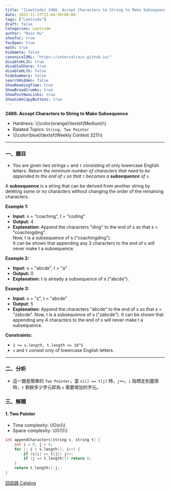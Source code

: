 ```yaml
---
title: "[LeetCode] 2486. Accept Characters to String to Make Subsequence"
date: 2022-11-27T21:04:50+08:00
tags: ["Leetcode"]
draft: false
Categories: Leetcode
author: "Rain Hu"
showToc: true
TocOpen: true
math: true
hidemeta: false
canonicalURL: "https://intervalrain.github.io/"
disableHLJS: true
disableShare: true
disableHLJS: false
hideSummary: false
searchHidden: false
ShowReadingTime: true
ShowBreadCrumbs: true
ShowPostNavLinks: true
ShowCodeCopyButtons: true
---
```

**2486. Accept Characters to String to Make Subsequence**
+ Hardness: \\(\color{orange}\textsf{Medium}\\)
+ Ralated Topics: `String`、`Two Pointer`
+ \\(\color{blue}\textsf{Weekly Contest 321}\\)
---
### 一、題目
+ You are given two strings `s` and `t` consisting of only lowercase English letters.
Return *the minimum number of characters that need to be appended to the end of `s` so that `t` becomes a ***subsequence*** of `s`.*

A **subsequence** is a string that can be derived from another string by deleting some or no characters without changing the order of the remaining characters.

**Example 1:**  
+ **Input:** s = "coaching", t = "coding"
+ **Output:** 4
+ **Explanation:** Append the characters "ding" to the end of s so that s = "coachingding".  
Now, t is a subsequence of s ("coachingding").  
It can be shown that appending any 3 characters to the end of s will never make t a subsequence.  

**Example 2:**
+ **Input:** s = "abcde", t = "a"
+ **Output:** 0
+ **Explanation:** t is already a subsequence of s ("abcde").

**Example 3:**
+ **Input:** s = "z", t = "abcde"
+ **Output:** 5
+ **Explanation:** Append the characters "abcde" to the end of s so that s = "zabcde".
Now, t is a subsequence of s ("zabcde").
It can be shown that appending any 4 characters to the end of s will never make t a subsequence.

**Constraints:**
+ `1 <= s.length, t.length <= 10^5`
+ `s` and `t` consist only of lowercase English letters.
---

### 二、分析
+ 這一題是簡單的 `Two Pointer`，當 `s[i] == t[j]` 時，`j++`。`i` 指標走到盡頭時，`t` 剩餘多少字元即為 `s` 需要增加的字元。

### 三、解題
#### 1. Two Pointer
+ Time complexity: \\(O(n)\\)
+ Space complexity: \\(O(1)\\)
```C++
int appendCharacters(string s, string t) {
    int i = 0, j = 0;
    for (; i < s.length(); i++) {
        if (s[i] == t[j]) j++;
        if (j == t.length()) return 0;
    }
    return t.length()-j;
}
```
[回目錄 Catalog](/posts/leetcode)
